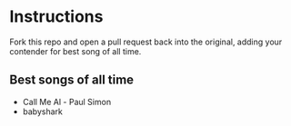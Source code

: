 # Instructions
Fork this repo and open a pull request back into the original, adding your contender for best song of all time.

## Best songs of all time

* Call Me Al - Paul Simon
* babyshark
